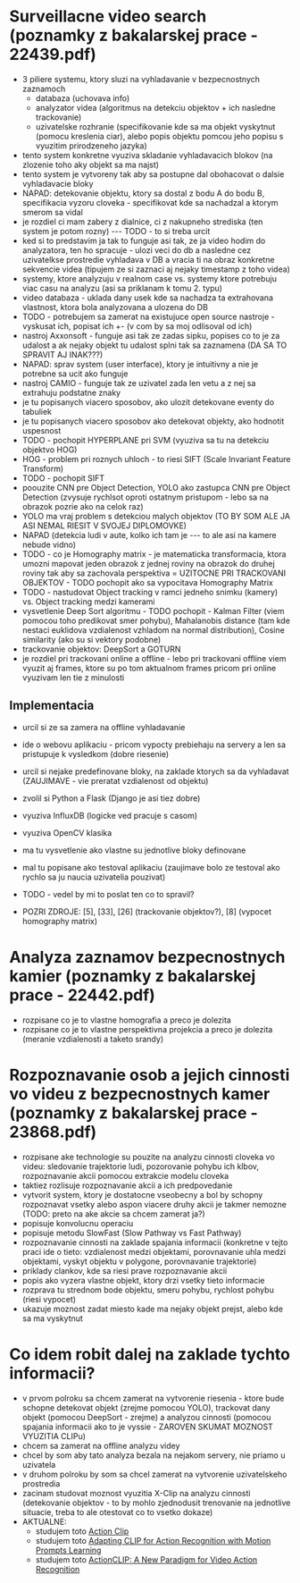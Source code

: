 # Surveillacne video search (poznamky z bakalarskej prace - 22439.pdf)
- 3 piliere systemu, ktory sluzi na vyhladavanie v bezpecnostnych zaznamoch 
    - databaza (uchovava info)
    - analyzator videa (algoritmus na detekciu objektov + ich nasledne trackovanie)
    - uzivatelske rozhranie (specifikovanie kde sa ma objekt vyskytnut (pomocu kreslenia ciar), alebo popis objektu pomcou jeho popisu s vyuzitim prirodzeneho jazyka)
- tento system konkretne vyuziva skladanie vyhladavacich blokov (na zlozenie toho aky objekt sa ma najst)
- tento system je vytvoreny tak aby sa postupne dal obohacovat o dalsie vyhladavacie bloky 
- NAPAD: detekovanie objektu, ktory sa dostal z bodu A do bodu B, specifikacia vyzoru cloveka - specifikovat kde sa nachadzal a ktorym smerom sa vidal
- je rozdiel ci mam zabery z dialnice, ci z nakupneho strediska (ten system je potom rozny)  --- TODO - to si treba urcit
- ked si to predstavim ja tak to funguje asi tak, ze ja video hodim do analyzatora, ten ho spracuje - ulozi veci do db a nasledne cez uzivatelkse prostredie vyhladava v DB a vracia ti na obraz konkretne sekvencie videa (tipujem ze si zaznaci aj nejaky timestamp z toho videa)
- systemy, ktore analyzuju v realnom case vs. systemy ktore potrebuju viac casu na analyzu (asi sa priklanam k tomu 2. typu)
- video databaza - uklada dany usek kde sa nachadza ta extrahovana vlastnost, ktora bola analyzovana a ulozena do DB
- TODO - potrebujem sa zamerat na existujuce open source nastroje - vyskusat ich, popisat ich +- (v com by sa moj odlisoval od ich)
- nastroj Axxonsoft - funguje asi tak ze zadas sipku, popises co to je za udalost a ak nejaky objekt tu udalost splni tak sa zaznamena (DA SA TO SPRAVIT AJ INAK???)
- NAPAD: sprav system (user interface), ktory je intuitivny a nie je potrebne sa ucit ako funguje
- nastroj CAMIO  - funguje tak ze uzivatel zada len vetu a z nej sa extrahuju podstatne znaky
- je tu popisanych viacero sposobov, ako ulozit detekovane eventy do tabuliek 
- je tu popisanych viacero sposobov ako detekovat objekty, ako hodnotit uspesnost
- TODO - pochopit HYPERPLANE pri SVM (vyuziva sa tu na detekciu objektvo HOG)
- HOG - problem pri roznych uhloch - to riesi SIFT (Scale Invariant Feature Transform)
- TODO - pochopit SIFT
- poouzite CNN pre Object Detection, YOLO ako zastupca CNN pre Object Detection (zvysuje rychlsot oproti ostatnym pristupom - lebo sa na obrazok pozrie ako na celok raz)
- YOLO ma vraj problem s detekciou malych objektov (TO BY SOM ALE JA ASI NEMAL RIESIT V SVOJEJ DIPLOMOVKE)
- NAPAD (detekcia ludi v aute, kolko ich tam je --- to ale asi na kamere nebude vidno)
- TODO - co je Homography matrix - je matematicka transformacia, ktora umozni mapovat jeden obrazok z jednej roviny na obrazok do druhej roviny tak aby sa zachovala perspektiva = UZITOCNE PRI TRACKOVANI OBJEKTOV - TODO pochopit ako sa vypocitava Homography Matrix
- TODO - nastudovat Object tracking v ramci jedneho snimku (kamery) vs. Object tracking medzi kamerami
- vysvetlenie Deep Sort algoritmu - TODO pochopit - Kalman Filter (viem pomocou toho predikovat smer pohybu), Mahalanobis distance (tam kde nestaci euklidova vzdialenost vzhladom na normal distribution), Cosine similarity (ako su si vektory podobne)
- trackovanie objektov: DeepSort a GOTURN
- je rozdiel pri trackovani online a offline - lebo pri trackovani offline viem vyuzit aj frames, ktore su po tom aktualnom frames pricom pri online vyuzivam len tie z minulosti
## Implementacia
- urcil si ze sa zamera na offline vyhladavanie
- ide o webovu aplikaciu - pricom vypocty prebiehaju na servery a len sa pristupuje k vysledkom (dobre riesenie)
- urcil si nejake predefinovane bloky, na zaklade ktorych sa da vyhladavat (ZAUJIMAVE - vie preratat vzdialenost od objektu)
- zvolil si Python a Flask (Django je asi tiez dobre)
- vyuziva InfluxDB (logicke ved pracuje s casom)
- vyuziva OpenCV klasika
- ma tu vysvetlenie ako vlastne su jednotlive bloky definovane
- mal tu popisane ako testoval aplikaciu (zaujimave bolo ze testoval ako rychlo sa ju naucia uzivatelia pouzivat) 
- TODO - vedel by mi to poslat ten co to spravil? 

- POZRI ZDROJE: [5], [33], [26] (trackovanie objektov?), [8] (vypocet homography matrix)

# Analyza zaznamov bezpecnostnych kamier  (poznamky z bakalarskej prace - 22442.pdf)
- rozpisane co je to vlastne homografia a preco je dolezita
- rozpisane co je to vlastne perspektivna projekcia a preco je dolezita (meranie vzdialenosti a taketo srandy)

# Rozpoznavanie osob a jejich cinnosti vo videu z bezpecnostnych kamer (poznamky z bakalarskej prace - 23868.pdf)
- rozpisane ake technologie su pouzite na analyzu cinnosti cloveka vo videu: sledovanie trajektorie ludi, pozorovanie pohybu ich klbov, rozpoznavanie akcii pomocou extrakcie modelu cloveka
- taktiez rozlisuje rozpoznavanie akcii a ich predpovedanie
- vytvorit system, ktory je dostatocne vseobecny a bol by schopny rozpoznavat vsetky alebo aspon viacere druhy akcii je takmer nemozne (TODO: preto na ake akcie sa chcem zamerat ja?)
- popisuje konvolucnu operaciu 
- popisuje metodu SlowFast (Slow Pathway vs Fast Pathway)
- rozpoznavanie cinnosti na zaklade spajania informacii (konkretne v tejto praci ide o tieto: vzdialenost medzi objektami, porovnavanie uhla medzi objektami, vyskyt objektu v polygone, porovnavanie trajektorie)
- priklady clankov, kde sa riesi prave rozpoznavanie akcii
- popis ako vyzera vlastne objekt, ktory drzi vsetky tieto informacie 
- rozprava tu strednom bode objektu, smeru pohybu, rychlost pohybu (riesi vypocet)
- ukazuje moznost zadat miesto kade ma nejaky objekt prejst, alebo kde sa ma vyskytnut

# Co idem robit dalej na zaklade tychto informacii? 
- v prvom polroku sa chcem zamerat na vytvorenie riesenia - ktore bude schopne detekovat objekt (zrejme pomocou YOLO), trackovat dany objekt (pomocou DeepSort - zrejme) a analyzou cinnosti (pomocou spajania informacii ako to je vyssie - ZAROVEN SKUMAT MOZNOST VYUZITIA CLIPu)
- chcem sa zamerat na offline analyzu videy
- chcel by som aby tato analyza bezala na nejakom servery, nie priamo u uzivatela
- v druhom polroku by som sa chcel zamerat na vytvorenie uzivatelskeho prostredia
- zacinam studovat moznost vyuzitia X-Clip na analyzu cinnosti (detekovanie objektov - to by mohlo zjednodusit trenovanie na jednotlive situacie, treba to ale otestovat co to vsetko dokaze)
- AKTUALNE:
    - studujem toto [Action Clip](https://github.com/sallymmx/ActionCLIP)
    - studujem toto [Adapting CLIP for Action Recognition with Motion Prompts Learning](https://arxiv.org/abs/2308.04828)
    - studujem toto [ActionCLIP: A New Paradigm for Video Action Recognition](https://arxiv.org/abs/2109.08472)